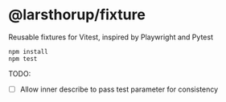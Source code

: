 # @larsthorup/fixture

Reusable fixtures for Vitest, inspired by Playwright and Pytest

```
npm install
npm test
```

TODO:
- [ ] Allow inner describe to pass test parameter for consistency